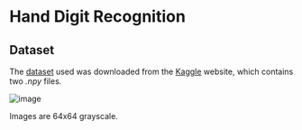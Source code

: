 # Hand Digit Recognition
## Dataset
The [dataset](https://www.kaggle.com/ardamavi/sign-language-digits-dataset/download) used was downloaded from the [Kaggle](https://www.kaggle.com) website, which contains two *.npy* files.
 
![image](https://user-images.githubusercontent.com/70139937/115114670-22afbb00-9fae-11eb-9f25-d13a17e83add.png)
 
Images are 64x64 grayscale.

